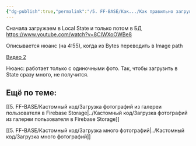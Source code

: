 ```yaml
---
{"dg-publish":true,"permalink":"/5. FF-BASE/Как.../Как правильно загружать фото/","created":"2025-01-11T14:45:46.485-03:00","updated":"2025-01-16T14:56:48.549-03:00"}
---
```


Сначала загружаем в Local State и только потом в БД
https://www.youtube.com/watch?v=8CIWXoOWBe8

Описывается нюанс (на 4:55), когда из Bytes переводить в Image path

[Видео 2](https://www.youtube.com/watch?v=_8sACviCWRw)

Нюанс: работает только с одиночными фото.
Так, чтобы загрузить в State сразу много, не получится. 



## Ещё по теме:
[[5. FF-BASE/Кастомный код/Загрузка фотографий из галереи пользователя в Firebase Storage\|../Кастомный код/Загрузка фотографий из галереи пользователя в Firebase Storage]]

[[5. FF-BASE/Кастомный код/Загрузка много фотографий\|../Кастомный код/Загрузка много фотографий]]


